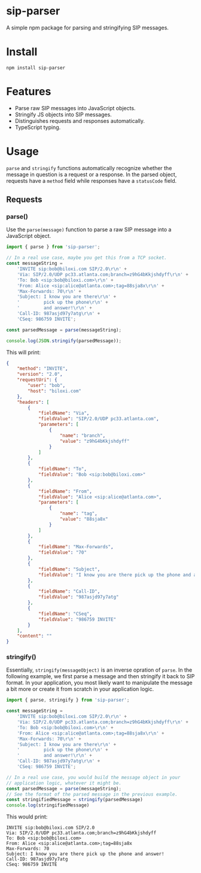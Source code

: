 # sip-parser
A simple npm package for parsing and stringifying SIP messages.

# Install
`npm install sip-parser`

# Features
* Parse raw SIP messages into JavaScript objects.
* Stringify JS objects into SIP messages.
* Distinguishes requests and responses automatically.
* TypeScript typing.

# Usage
`parse` and `stringify` functions automatically recognize whether the message in question is a request or a response. In the parsed object, requests have a `method` field while responses have a `statusCode` field.
## Requests
### parse()
Use the `parse(message)` function to parse a raw SIP message into a JavaScript object.
```JavaScript
import { parse } from 'sip-parser';

// In a real use case, maybe you get this from a TCP socket.
const messageString =
    'INVITE sip:bob@biloxi.com SIP/2.0\r\n' +
    'Via: SIP/2.0/UDP pc33.atlanta.com;branch=z9hG4bKkjshdyff\r\n' +
    'To: Bob <sip:bob@biloxi.com>\r\n' +
    'From: Alice <sip:alice@atlanta.com>;tag=88sja8x\r\n' +
    'Max-Forwards: 70\r\n' +
    'Subject: I know you are there\r\n' +
    '         pick up the phone\r\n' +
    '         and answer!\r\n' +
    'Call-ID: 987asjd97y7atg\r\n' +
    'CSeq: 986759 INVITE';

const parsedMessage = parse(messageString);

console.log(JSON.stringify(parsedMessage));
```
This will print:
```JSON
{
    "method": "INVITE",
    "version": "2.0",
    "requestUri": {
        "user": "bob",
        "host": "biloxi.com"
    },
    "headers": [
        {
            "fieldName": "Via",
            "fieldValue": "SIP/2.0/UDP pc33.atlanta.com",
            "parameters": [
                {
                    "name": "branch",
                    "value": "z9hG4bKkjshdyff"
                }
            ]
        },
        {
            "fieldName": "To",
            "fieldValue": "Bob <sip:bob@biloxi.com>"
        },
        {
            "fieldName": "From",
            "fieldValue": "Alice <sip:alice@atlanta.com>",
            "parameters": [
                {
                    "name": "tag",
                    "value": "88sja8x"
                }
            ]
        },
        {
            "fieldName": "Max-Forwards",
            "fieldValue": "70"
        },
        {
            "fieldName": "Subject",
            "fieldValue": "I know you are there pick up the phone and answer!"
        },
        {
            "fieldName": "Call-ID",
            "fieldValue": "987asjd97y7atg"
        },
        {
            "fieldName": "CSeq",
            "fieldValue": "986759 INVITE"
        }
    ],
    "content": ""
}
```

### stringify()
Essentially, `stringify(messageObject)` is an inverse opration of `parse`. In the following example, we first parse a message and then stringify it back to SIP format. In your application, you most likely want to manipulate the message a bit more or create it from scratch in your application logic.

```JavaScript
import { parse, stringify } from 'sip-parser';

const messageString =
    'INVITE sip:bob@biloxi.com SIP/2.0\r\n' +
    'Via: SIP/2.0/UDP pc33.atlanta.com;branch=z9hG4bKkjshdyff\r\n' +
    'To: Bob <sip:bob@biloxi.com>\r\n' +
    'From: Alice <sip:alice@atlanta.com>;tag=88sja8x\r\n' +
    'Max-Forwards: 70\r\n' +
    'Subject: I know you are there\r\n' +
    '         pick up the phone\r\n' +
    '         and answer!\r\n' +
    'Call-ID: 987asjd97y7atg\r\n' +
    'CSeq: 986759 INVITE';

// In a real use case, you would build the message object in your
// application logic, whatever it might be.
const parsedMessage = parse(messageString);
// See the format of the parsed message in the previous example.
const stringifiedMessage = stringify(parsedMessage)
console.log(stringifiedMessage)
```
This would print:
```
INVITE sip:bob@biloxi.com SIP/2.0
Via: SIP/2.0/UDP pc33.atlanta.com;branch=z9hG4bKkjshdyff
To: Bob <sip:bob@biloxi.com>
From: Alice <sip:alice@atlanta.com>;tag=88sja8x
Max-Forwards: 70
Subject: I know you are there pick up the phone and answer!
Call-ID: 987asjd97y7atg
CSeq: 986759 INVITE
```
